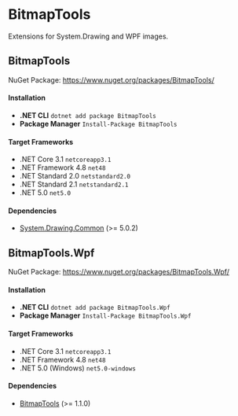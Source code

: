 # BitmapTools
Extensions for System.Drawing and WPF images.

## BitmapTools

NuGet Package: https://www.nuget.org/packages/BitmapTools/

#### Installation
 - **.NET CLI** `dotnet add package BitmapTools`
 - **Package Manager** `Install-Package BitmapTools`

#### Target Frameworks
 - .NET Core 3.1 `netcoreapp3.1`
 - .NET Framework 4.8 `net48`
 - .NET Standard 2.0 `netstandard2.0`
 - .NET Standard 2.1 `netstandard2.1`
 - .NET 5.0 `net5.0`

#### Dependencies
 - [System.Drawing.Common](https://www.nuget.org/packages/System.Drawing.Common/) (>= 5.0.2)


## BitmapTools.Wpf

NuGet Package: https://www.nuget.org/packages/BitmapTools.Wpf/

#### Installation
 - **.NET CLI** `dotnet add package BitmapTools.Wpf`
 - **Package Manager** `Install-Package BitmapTools.Wpf`

#### Target Frameworks
 - .NET Core 3.1 `netcoreapp3.1`
 - .NET Framework 4.8 `net48`
 - .NET 5.0 (Windows) `net5.0-windows`

#### Dependencies
 - [BitmapTools](https://www.nuget.org/packages/BitmapTools/) (>= 1.1.0)
